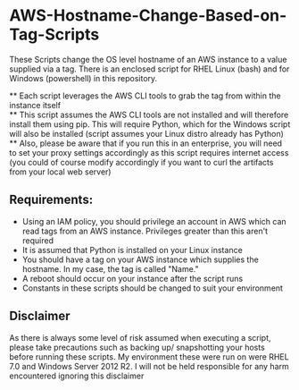# AWS-Hostname-Change-Based-on-Tag-Scripts
These Scripts change the OS level hostname of an AWS instance to a value supplied via a tag.  There is an enclosed script for RHEL Linux (bash) and for Windows (powershell) in this repository.

** Each script leverages the AWS CLI tools to grab the tag from within the instance itself  
** This script assumes the AWS CLI tools are not installed and will therefore install them using pip.  This will require Python, which for the Windows script will also be installed (script assumes your Linux distro already has Python)  
** Also, please be aware that if you run this in an enterprise, you will need to set your proxy settings accordingly as this script requires internet access (you could of course modify accordingly if you want to curl the artifacts from your local web server)  


## Requirements: 

* Using an IAM policy, you should privilege an account in AWS which can read tags from an AWS instance.  Privileges greater than this    aren't required
* It is assumed that Python is installed on your Linux instance  
* You should have a tag on your AWS instance which supplies the hostname.  In my case, the tag is called "Name."  
* A reboot should occur on your instance after the script runs  
* Constants in these scripts should be changed to suit your environment  


## Disclaimer

As there is always some level of risk assumed when executing a script, please take precautions such as backing up/ snapshotting your hosts   before running these scripts.  My environment these were run on were RHEL 7.0 and Windows Server 2012 R2.  I will not be held responsible for any harm encountered ignoring this disclaimer

